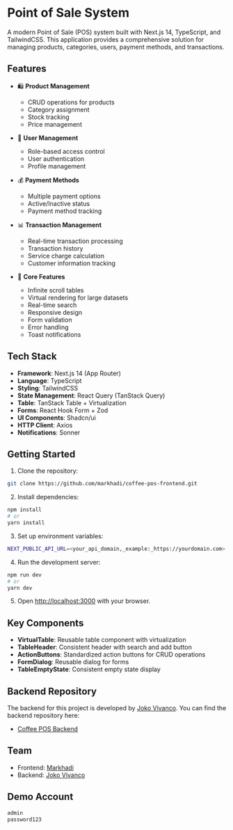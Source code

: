 # Point of Sale System

A modern Point of Sale (POS) system built with Next.js 14, TypeScript, and TailwindCSS. This application provides a comprehensive solution for managing products, categories, users, payment methods, and transactions.

## Features

- 🛍️ **Product Management**

  - CRUD operations for products
  - Category assignment
  - Stock tracking
  - Price management

- 👥 **User Management**

  - Role-based access control
  - User authentication
  - Profile management

- 💰 **Payment Methods**

  - Multiple payment options
  - Active/Inactive status
  - Payment method tracking

- 📊 **Transaction Management**

  - Real-time transaction processing
  - Transaction history
  - Service charge calculation
  - Customer information tracking

- 🎯 **Core Features**
  - Infinite scroll tables
  - Virtual rendering for large datasets
  - Real-time search
  - Responsive design
  - Form validation
  - Error handling
  - Toast notifications

## Tech Stack

- **Framework**: Next.js 14 (App Router)
- **Language**: TypeScript
- **Styling**: TailwindCSS
- **State Management**: React Query (TanStack Query)
- **Table**: TanStack Table + Virtualization
- **Forms**: React Hook Form + Zod
- **UI Components**: Shadcn/ui
- **HTTP Client**: Axios
- **Notifications**: Sonner

## Getting Started

1. Clone the repository:

```bash
git clone https://github.com/markhadi/coffee-pos-frontend.git
```

2. Install dependencies:

```bash
npm install
# or
yarn install
```

3. Set up environment variables:

```bash
NEXT_PUBLIC_API_URL=<your_api_domain,_example:_https://yourdomain.com>
```

4. Run the development server:

```bash
npm run dev
# or
yarn dev
```

5. Open [http://localhost:3000](http://localhost:3000) with your browser.

## Key Components

- **VirtualTable**: Reusable table component with virtualization
- **TableHeader**: Consistent header with search and add button
- **ActionButtons**: Standardized action buttons for CRUD operations
- **FormDialog**: Reusable dialog for forms
- **TableEmptyState**: Consistent empty state display

## Backend Repository

The backend for this project is developed by [Joko Vivanco](https://github.com/jokovivanco). You can find the backend repository here:

- [Coffee POS Backend](https://github.com/jokovivanco/coffee-pos)

## Team

- Frontend: [Markhadi](https://github.com/markhadi)
- Backend: [Joko Vivanco](https://github.com/jokovivanco)

## Demo Account

```bash
admin
password123
```
